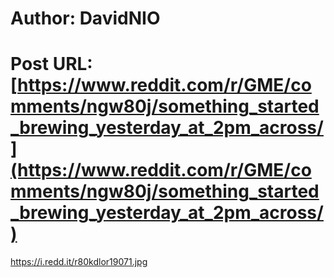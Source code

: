 # Author: DavidNIO
# Post URL: [https://www.reddit.com/r/GME/comments/ngw80j/something_started_brewing_yesterday_at_2pm_across/](https://www.reddit.com/r/GME/comments/ngw80j/something_started_brewing_yesterday_at_2pm_across/)


https://i.redd.it/r80kdlor19071.jpg